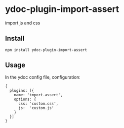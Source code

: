 # ydoc-plugin-import-assert
import js and css

## Install
```
npm install ydoc-plugin-import-assert
```
## Usage

In the ydoc config file, configuration:

```
{
  plugins: [{
    name: 'import-assert',
    options: {
      css: 'custom.css',
      js:  'custom.js'
    }
  }]
}
```
